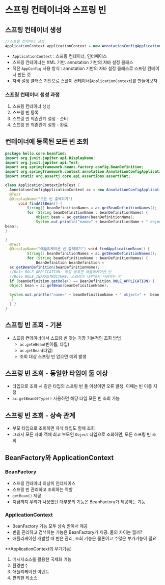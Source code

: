 # 스프링 컨테이너와 스프링 빈

## 스프링 컨테이너 생성

```Java
//스프링 컨테이너 생성
ApplicationContext applicationContext = new AnnotationConfigApplicationContext(AppConfig.class);
```

- `ApplicationContext` : 스프링 컨테이너, 인터페이스
- 스프링 컨테이너는 XML 기반. annotation 기반의 자바 설정 클래스
- 직전 `AppConfig` 사용 방식 : annotation 기반의 자바 설정 클래스로 스프링 컨테이너 만든 것
- 자바 설정 클래스 기반으로 스플이 컨테이너(`ApplicationContext`)를 만들어보자

### 스프링 컨테이너 생성 과정 
1. 스프링 컨테이너 생성
2. 스프링 빈 등록
3. 스프링 빈 의존관계 설정 - 준비
4. 스프링 빈 의존관계 설정 - 완료


## 컨테이너에 등록된 모든 빈 조회
```Java
package hello.core.beanfind;
import org.junit.jupiter.api.DisplayName;
import org.junit.jupiter.api.Test;
import org.springframework.beans.factory.config.BeanDefinition;
import org.springframework.context.annotation.AnnotationConfigApplicationContext;
import static org.assertj.core.api.Assertions.assertThat;

class ApplicationContextInfoTest {
  AnnotationConfigApplicationContext ac = new AnnotationConfigApplicationContext(AppConfig.class);
  @Test
  @DisplayName("모든 빈 출력하기")
      void findAllBean() {
          String[] beanDefinitionNames = ac.getBeanDefinitionNames();
          for (String beanDefinitionName : beanDefinitionNames) {
              Object bean = ac.getBean(beanDefinitionName);
              System.out.println("name=" + beanDefinitionName + " object=" +
bean);
}

} 
  @Test
  @DisplayName("애플리케이션 빈 출력하기") void findApplicationBean() {
          String[] beanDefinitionNames = ac.getBeanDefinitionNames();
          for (String beanDefinitionName : beanDefinitionNames) {
              BeanDefinition beanDefinition =
  ac.getBeanDefinition(beanDefinitionName);
  //Role ROLE_APPLICATION: 직접 등록한 애플리케이션 빈
  //Role ROLE_INFRASTRUCTURE: 스프링이 내부에서 사용하는 빈
  if (beanDefinition.getRole() == BeanDefinition.ROLE_APPLICATION) {
  Object bean = ac.getBean(beanDefinitionName);
  
  System.out.println("name=" + beanDefinitionName + " object=" +  bean);
   }
  } }
}
```


## 스프링 빈 조회 - 기본
- 스프링 컨테이너에서 스프링 빈 찾는 가장 기본적인 조회 방법
  - `ac.geteBean`(빈이름, 타입)
  - `ac.getBean`(타입)
  - 조회 대상 스프링 빈 없으면 예외 발생

## 스프링 빈 조회 - 동일한 타입이 둘 이상
- 타입으로 조회 시 같은 타입의 스프링 빈 둘 이상이면 오류 발생. 이때는 빈 이름 지정
- `ac.getBeanOfType()` 사용하면 해당 타입 모든 빈 조회 가능

## 스프링 빈 조회 - 상속 관계
- 부모 타입으로 조회하면 자식 타입도 함께 조회
- 그래서 모든 자바 객체 최고 부모인 `Object` 타입으로 조회하면, 모든 스프링 빈 조회

## BeanFactory와 ApplicationContext
### BeanFactory
- 스프링 컨테이너 최상위 인터페이스
- 스프링 빈 관리하고 조회하는 역할
- `getBean()` 제공
- 지금까지 우리가 사용했던 대부분의 기능은 BeanFactory가 제공하는 기능

### ApplicationContext
- BeanFactory 기능 모두 상속 받아서 제공
- 빈을 관리하고 검색하는 기능은 BeanFactory가 제공. 둘의 차이는 뭘까?
- 애플리케이션 개발할 때 빈은 관리, 조회 기능은 물론이고 수많은 부가기능이 필요

**ApplicationContext의 부가기능)
1. 메시지소스를 활용한 국제화 기능
2. 환경변수
3. 애플리케이션 이벤트
4. 편리한 리소스 
